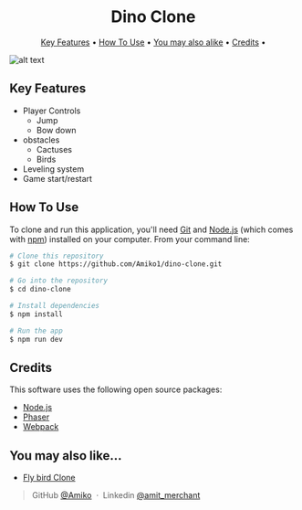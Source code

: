 

<h1 align="center">
  Dino Clone
  <br>
</h1>

<p align="center">
  <a href="#key-features">Key Features</a> •
  <a href="#how-to-use">How To Use</a> •
  <a href="#You-may-also-like...">You may also alike</a> •
  <a href="#credits">Credits</a> •
</p>

![alt text](https://miro.medium.com/v2/resize:fit:435/1*UoyyI91juQgWn2eLBKjSQQ.png)

## Key Features

* Player Controls
  - Jump
  - Bow down
* obstacles
  - Cactuses
  - Birds
* Leveling system
* Game start/restart


## How To Use

To clone and run this application, you'll need [Git](https://git-scm.com) and [Node.js](https://nodejs.org/en/download/) (which comes with [npm](http://npmjs.com)) installed on your computer. From your command line:

```bash
# Clone this repository
$ git clone https://github.com/Amiko1/dino-clone.git

# Go into the repository
$ cd dino-clone

# Install dependencies
$ npm install

# Run the app
$ npm run dev
```
## Credits

This software uses the following open source packages:

- [Node.js](https://nodejs.org/)
- [Phaser](https://phaser.io/)
- [Webpack](https://webpack.js.org/)



## You may also like...

- [Fly bird Clone](https://github.com/Amiko1/fly-bird)



> GitHub [@Amiko](https://github.com/Amiko1) &nbsp;&middot;&nbsp;
> Linkedin [@amit_merchant](https://www.linkedin.com/in/amiran-burjanadze-a301111b7/)

